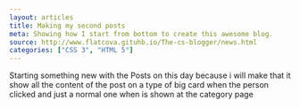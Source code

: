 ```yaml
---
layout: articles
title: Making my second posts
meta: Showing how I start from bottom to create this awesome blog.
source: http://www.flatcova.gituhb.io/The-cs-blogger/news.html
categories: ["CSS 3", "HTML 5"]
---
```


Starting something new with the Posts on this day because i will make that it show all the content of the post on a type of big card when the person clicked and just a normal one when is shown at the category page